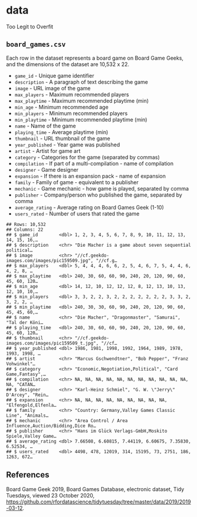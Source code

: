 data
================
Too Legit to Overfit

## `board_games.csv`

Each row in the dataset represents a board game on Board Game Geeks, and
the dimensions of the dataset are 10,532 x 22.

-   `game_id` - Unique game identifier
-   `description` - A paragraph of text describing the game
-   `image` - URL image of the game
-   `max_players` - Maximum recommended players
-   `max_playtime` - Maximum recommended playtime (min)
-   `min_age` - Minimum recommended age
-   `min_players` - Minimum recommended players
-   `min_playtime` - Minimum recommended playtime (min)
-   `name` - Name of the game
-   `playing_time` - Average playtime (min)
-   `thumbnail` - URL thumbnail of the game
-   `year_published` - Year game was published
-   `artist` - Artist for game art
-   `category` - Categories for the game (separated by commas)
-   `compilation` - If part of a multi-compilation - name of compilation
-   `designer` - Game designer
-   `expansion` - If there is an expansion pack - name of expansion
-   `family` - Family of game - equivalent to a publisher
-   `mechanic` - Game mechanic - how game is played, separated by comma
-   `publisher` - Company/person who published the game, separated by
    comma
-   `average_rating` - Average rating on Board Games Geek (1-10)
-   `users_rated` - Number of users that rated the game

<!-- -->

    ## Rows: 10,532
    ## Columns: 22
    ## $ game_id        <dbl> 1, 2, 3, 4, 5, 6, 7, 8, 9, 10, 11, 12, 13, 14, 15, 16,…
    ## $ description    <chr> "Die Macher is a game about seven sequential political…
    ## $ image          <chr> "//cf.geekdo-images.com/images/pic159509.jpg", "//cf.g…
    ## $ max_players    <dbl> 5, 4, 4, 4, 6, 6, 2, 5, 4, 6, 7, 5, 4, 4, 6, 4, 2, 8, …
    ## $ max_playtime   <dbl> 240, 30, 60, 60, 90, 240, 20, 120, 90, 60, 45, 60, 120…
    ## $ min_age        <dbl> 14, 12, 10, 12, 12, 12, 8, 12, 13, 10, 13, 12, 10, 10,…
    ## $ min_players    <dbl> 3, 3, 2, 2, 3, 2, 2, 2, 2, 2, 2, 2, 3, 3, 2, 3, 2, 2, …
    ## $ min_playtime   <dbl> 240, 30, 30, 60, 90, 240, 20, 120, 90, 60, 45, 45, 60,…
    ## $ name           <chr> "Die Macher", "Dragonmaster", "Samurai", "Tal der Köni…
    ## $ playing_time   <dbl> 240, 30, 60, 60, 90, 240, 20, 120, 90, 60, 45, 60, 120…
    ## $ thumbnail      <chr> "//cf.geekdo-images.com/images/pic159509_t.jpg", "//cf…
    ## $ year_published <dbl> 1986, 1981, 1998, 1992, 1964, 1989, 1978, 1993, 1998, …
    ## $ artist         <chr> "Marcus Gschwendtner", "Bob Pepper", "Franz Vohwinkel"…
    ## $ category       <chr> "Economic,Negotiation,Political", "Card Game,Fantasy",…
    ## $ compilation    <chr> NA, NA, NA, NA, NA, NA, NA, NA, NA, NA, NA, NA, "CATAN…
    ## $ designer       <chr> "Karl-Heinz Schmiel", "G. W. \"Jerry\" D'Arcey", "Rein…
    ## $ expansion      <chr> NA, NA, NA, NA, NA, NA, NA, NA, NA, "Elfengold,Elfenla…
    ## $ family         <chr> "Country: Germany,Valley Games Classic Line", "Animals…
    ## $ mechanic       <chr> "Area Control / Area Influence,Auction/Bidding,Dice Ro…
    ## $ publisher      <chr> "Hans im Glück Verlags-GmbH,Moskito Spiele,Valley Game…
    ## $ average_rating <dbl> 7.66508, 6.60815, 7.44119, 6.60675, 7.35830, 6.52534, …
    ## $ users_rated    <dbl> 4498, 478, 12019, 314, 15195, 73, 2751, 186, 1263, 672…

## References

Board Game Geek 2019, Board Games Database, electronic dataset, Tidy
Tuesdays, viewed 23 October 2020,
<https://github.com/rfordatascience/tidytuesday/tree/master/data/2019/2019-03-12>.
